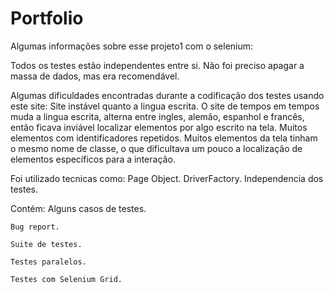 # Portfolio

Algumas informações sobre esse projeto1 com o selenium:

Todos os testes estão independentes entre si.
Não foi preciso apagar a massa de dados, mas era recomendável.

Algumas dificuldades encontradas durante a codificação dos testes usando este site:
    Site instável quanto a lingua escrita.
        O site de tempos em tempos muda a lingua escrita, alterna entre ingles, alemão, espanhol e francês, então ficava inviável localizar elementos por algo escrito na tela.
    Muitos elementos com identificadores repetidos.
        Muitos elementos da tela tinham o mesmo nome de classe, o que dificultava um pouco a localização de elementos específicos para a interação.

Foi utilizado tecnicas como:
    Page Object.
    DriverFactory.
    Independencia dos testes.

Contém:
    Alguns casos de testes.

    Bug report.

    Suite de testes.

    Testes paralelos.

    Testes com Selenium Grid.
